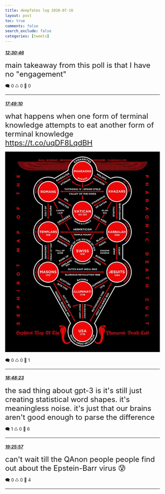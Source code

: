 ```yaml
---
title: deepfates log 2020-07-16
layout: post
toc: true
comments: false
search_exclude: false
categories: [tweets]
---
```



#### <a href = "https://twitter.com/deepfates/status/1283831456276426752">*12:30:46*</a>

<font size="5">main takeaway from this poll is that I have no "engagement"</font>



🗨️ 0 ♺ 0 🤍  0   

---
    
#### <a href = "https://twitter.com/deepfates/status/1283911585967140865">*17:49:10*</a>

<font size="5">what happens when one form of terminal knowledge attempts to eat another form of terminal knowledge  https://t.co/uqDF8LqdBH</font>

![image from twitter](/images/from_twitter/EdFetMRU0AAz0Wg.jpg)


🗨️ 0 ♺ 0 🤍  1   

---
    
#### <a href = "https://twitter.com/deepfates/status/1283926486282461184">*18:48:23*</a>

<font size="5">the sad thing about gpt-3 is it's still just creating statistical word shapes. it's meaningless noise. it's just that our brains aren't good enough to parse the difference</font>



🗨️ 1 ♺ 0 🤍  6   

---
    
#### <a href = "https://twitter.com/deepfates/status/1283935943578120192">*19:25:57*</a>

<font size="5">can't wait till the QAnon people people find out about the Epstein-Barr virus 😰</font>



🗨️ 0 ♺ 0 🤍  4   

---
    
            


